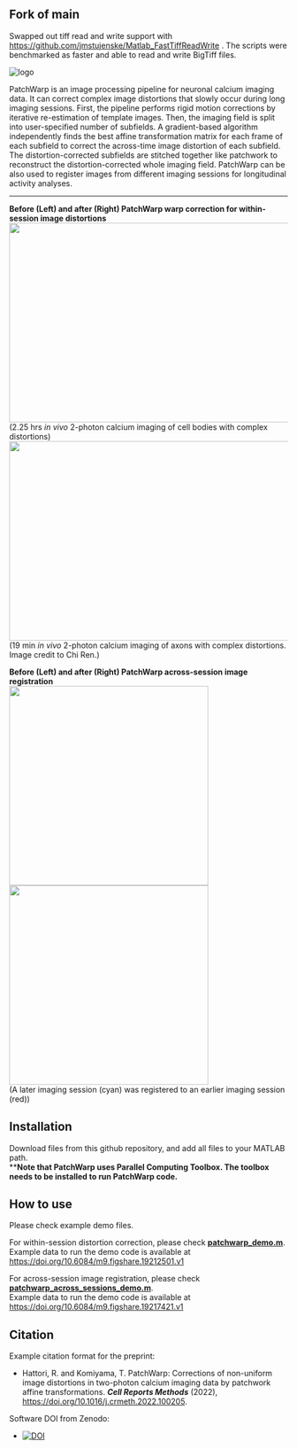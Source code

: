 ## Fork of main
Swapped out tiff read and write support with https://github.com/jmstujenske/Matlab_FastTiffReadWrite . The scripts were benchmarked as faster and able to read and write BigTiff files.

![logo](https://user-images.githubusercontent.com/25396523/130375407-d5a7646c-3b4e-42cb-baa5-268f02f68595.png)


PatchWarp is an image processing pipeline for neuronal calcium imaging data. It can correct complex image distortions that slowly occur during long imaging sessions. First, the pipeline performs rigid motion corrections by iterative re-estimation of template images. Then, the imaging field is split into user-specified number of subfields. A gradient-based algorithm independently finds the best affine transformation matrix for each frame of each subfield to correct the across-time image distortion of each subfield. The distortion-corrected subfields are stitched together like patchwork to reconstruct the distortion-corrected whole imaging field. PatchWarp can be also used to register images from different imaging sessions for longitudinal activity analyses.

---
**Before (Left) and after (Right) PatchWarp warp correction for within-session image distortions**    
<img src="https://user-images.githubusercontent.com/25396523/131230196-1938d133-6ea5-4814-af53-41e9a949ddae.gif" width="720" height="360">  
(2.25 hrs *in vivo* 2-photon calcium imaging of cell bodies with complex distortions)  
<img src="https://user-images.githubusercontent.com/25396523/155606780-a26a148f-3cb9-4083-97b1-3d28fe36f465.gif" width="720" height="360">  
(19 min *in vivo* 2-photon calcium imaging of axons with complex distortions. Image credit to Chi Ren.)  

**Before (Left) and after (Right) PatchWarp across-session image registration**   
<img src="https://user-images.githubusercontent.com/25396523/134836357-30dc6772-b6a7-487e-83b5-adc272076db9.jpg" width="360" height="360"> <img src="https://user-images.githubusercontent.com/25396523/134836358-9c686950-db99-45e5-a43f-d596964c09bf.jpg" width="360" height="360">  
(A later imaging session (cyan) was registered to an earlier imaging session (red)) 

## Installation
Download files from this github repository, and add all files to your MATLAB path.  
****Note that PatchWarp uses Parallel Computing Toolbox. The toolbox needs to be installed to run PatchWarp code.**

## How to use
Please check example demo files. 

For within-session distortion correction, please check [**patchwarp_demo.m**](https://github.com/ryhattori/PatchWarp/blob/main/PatchWarp/patchwarp_demo.m).   
Example data to run the demo code is available at https://doi.org/10.6084/m9.figshare.19212501.v1

For across-session image registration, please check [**patchwarp_across_sessions_demo.m**](https://github.com/ryhattori/PatchWarp/blob/main/PatchWarp/patchwarp_across_sessions_demo.m).  
Example data to run the demo code is available at https://doi.org/10.6084/m9.figshare.19217421.v1

## Citation
Example citation format for the preprint:  
- Hattori, R. and Komiyama, T. PatchWarp: Corrections of non-uniform image distortions in two-photon calcium imaging data by patchwork affine transformations. **_Cell Reports Methods_** (2022), https://doi.org/10.1016/j.crmeth.2022.100205.

Software DOI from Zenodo:   
- [![DOI](https://zenodo.org/badge/DOI/10.5281/zenodo.5232757.svg)](https://doi.org/10.5281/zenodo.5232757)
